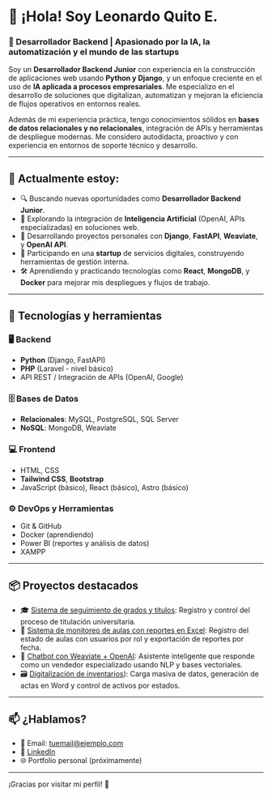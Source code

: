 # 👋 ¡Hola! Soy Leonardo Quito E.

### 🚀 Desarrollador Backend | Apasionado por la IA, la automatización y el mundo de las startups

Soy un **Desarrollador Backend Junior** con experiencia en la construcción de aplicaciones web usando **Python y Django**, y un enfoque creciente en el uso de **IA aplicada a procesos empresariales**. Me especializo en el desarrollo de soluciones que digitalizan, automatizan y mejoran la eficiencia de flujos operativos en entornos reales.

Además de mi experiencia práctica, tengo conocimientos sólidos en **bases de datos relacionales y no relacionales**, integración de APIs y herramientas de despliegue modernas. Me considero autodidacta, proactivo y con experiencia en entornos de soporte técnico y desarrollo.

---

## 🧠 Actualmente estoy:

- 🔍 Buscando nuevas oportunidades como **Desarrollador Backend Junior**.
- 🤖 Explorando la integración de **Inteligencia Artificial** (OpenAI, APIs especializadas) en soluciones web.
- 🧪 Desarrollando proyectos personales con **Django**, **FastAPI**, **Weaviate**, y **OpenAI API**.
- 🚀 Participando en una **startup** de servicios digitales, construyendo herramientas de gestión interna.
- 🛠️ Aprendiendo y practicando tecnologías como **React**, **MongoDB**, y **Docker** para mejorar mis despliegues y flujos de trabajo.

---

## 🧰 Tecnologías y herramientas

### 🖥️ Backend
- **Python** (Django, FastAPI)
- **PHP** (Laravel - nivel básico)
- API REST / Integración de APIs (OpenAI, Google)

### 🗄️ Bases de Datos
- **Relacionales**: MySQL, PostgreSQL, SQL Server
- **NoSQL**: MongoDB, Weaviate

### 💻 Frontend
- HTML, CSS
- **Tailwind CSS**, **Bootstrap**
- JavaScript (básico), React (básico), Astro (básico)

### ⚙️ DevOps y Herramientas
- Git & GitHub
- Docker (aprendiendo)
- Power BI (reportes y análisis de datos)
- XAMPP

---

## 📦 Proyectos destacados

- 🎓 [Sistema de seguimiento de grados y títulos](https://github.com/Leonardo-max-el/Proyecto_Titulacion.git): Registro y control del proceso de titulación universitaria.
- 🧾 [Sistema de monitoreo de aulas con reportes en Excel](https://github.com/Leonardo-max-el/controlic.git): Registro del estado de aulas con usuarios por rol y exportación de reportes por fecha.
- 🧠 [Chatbot con Weaviate + OpenAI](https://github.com/Leonardo-max-el/chat-weavite-db.git): Asistente inteligente que responde como un vendedor especializado usando NLP y bases vectoriales.
- 🗃️ [Digitalización de inventarios](https://github.com/Leonardo-max-el/INVICIC.git)): Carga masiva de datos, generación de actas en Word y control de activos por estados.

---

## 📫 ¿Hablamos?

- 📩 Email: tuemail@ejemplo.com  
- 💼 [LinkedIn](https://www.linkedin.com/in/tu-linkedin)  
- 🌐 Portfolio personal (próximamente)

---

¡Gracias por visitar mi perfil! 🚀
